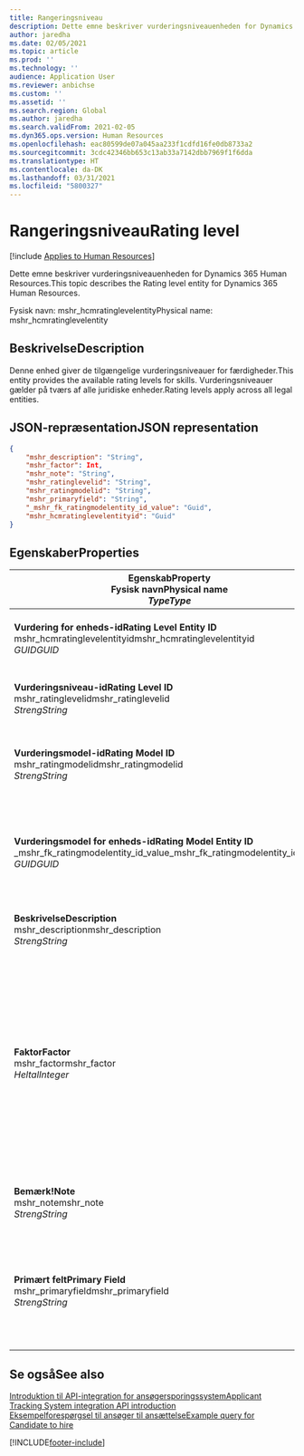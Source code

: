 ```yaml
---
title: Rangeringsniveau
description: Dette emne beskriver vurderingsniveauenheden for Dynamics 365 Human Resources.
author: jaredha
ms.date: 02/05/2021
ms.topic: article
ms.prod: ''
ms.technology: ''
audience: Application User
ms.reviewer: anbichse
ms.custom: ''
ms.assetid: ''
ms.search.region: Global
ms.author: jaredha
ms.search.validFrom: 2021-02-05
ms.dyn365.ops.version: Human Resources
ms.openlocfilehash: eac80599de07a045aa233f1cdfd16fe0db8733a2
ms.sourcegitcommit: 3cdc42346bb653c13ab33a7142dbb7969f1f6dda
ms.translationtype: HT
ms.contentlocale: da-DK
ms.lasthandoff: 03/31/2021
ms.locfileid: "5800327"
---
```

# <a name="rating-level"></a><span data-ttu-id="4f160-103">Rangeringsniveau</span><span class="sxs-lookup"><span data-stu-id="4f160-103">Rating level</span></span>

[!include [Applies to Human Resources](../includes/applies-to-hr.md)]

<span data-ttu-id="4f160-104">Dette emne beskriver vurderingsniveauenheden for Dynamics 365 Human Resources.</span><span class="sxs-lookup"><span data-stu-id="4f160-104">This topic describes the Rating level entity for Dynamics 365 Human Resources.</span></span>

<span data-ttu-id="4f160-105">Fysisk navn: mshr_hcmratinglevelentity</span><span class="sxs-lookup"><span data-stu-id="4f160-105">Physical name: mshr_hcmratinglevelentity</span></span>

## <a name="description"></a><span data-ttu-id="4f160-106">Beskrivelse</span><span class="sxs-lookup"><span data-stu-id="4f160-106">Description</span></span>

<span data-ttu-id="4f160-107">Denne enhed giver de tilgængelige vurderingsniveauer for færdigheder.</span><span class="sxs-lookup"><span data-stu-id="4f160-107">This entity provides the available rating levels for skills.</span></span> <span data-ttu-id="4f160-108">Vurderingsniveauer gælder på tværs af alle juridiske enheder.</span><span class="sxs-lookup"><span data-stu-id="4f160-108">Rating levels apply across all legal entities.</span></span>

## <a name="json-representation"></a><span data-ttu-id="4f160-109">JSON-repræsentation</span><span class="sxs-lookup"><span data-stu-id="4f160-109">JSON representation</span></span>

```json
{
    "mshr_description": "String",
    "mshr_factor": Int,
    "mshr_note": "String",
    "mshr_ratinglevelid": "String",
    "mshr_ratingmodelid": "String",
    "mshr_primaryfield": "String",
    "_mshr_fk_ratingmodelentity_id_value": "Guid",
    "mshr_hcmratinglevelentityid": "Guid"
}
```

## <a name="properties"></a><span data-ttu-id="4f160-110">Egenskaber</span><span class="sxs-lookup"><span data-stu-id="4f160-110">Properties</span></span>

| <span data-ttu-id="4f160-111">Egenskab</span><span class="sxs-lookup"><span data-stu-id="4f160-111">Property</span></span><br><span data-ttu-id="4f160-112">**Fysisk navn**</span><span class="sxs-lookup"><span data-stu-id="4f160-112">**Physical name**</span></span><br><span data-ttu-id="4f160-113">**_Type_**</span><span class="sxs-lookup"><span data-stu-id="4f160-113">**_Type_**</span></span> | <span data-ttu-id="4f160-114">Anvendelse</span><span class="sxs-lookup"><span data-stu-id="4f160-114">Use</span></span> | <span data-ttu-id="4f160-115">Beskrivelse</span><span class="sxs-lookup"><span data-stu-id="4f160-115">Description</span></span> |
| --- | --- | --- |
| <span data-ttu-id="4f160-116">**Vurdering for enheds-id**</span><span class="sxs-lookup"><span data-stu-id="4f160-116">**Rating Level Entity ID**</span></span><br><span data-ttu-id="4f160-117">mshr_hcmratinglevelentityid</span><span class="sxs-lookup"><span data-stu-id="4f160-117">mshr_hcmratinglevelentityid</span></span><br><span data-ttu-id="4f160-118">*GUID*</span><span class="sxs-lookup"><span data-stu-id="4f160-118">*GUID*</span></span> | <span data-ttu-id="4f160-119">Skrivebeskyttet</span><span class="sxs-lookup"><span data-stu-id="4f160-119">Read-only</span></span><br><span data-ttu-id="4f160-120">Påkrævet</span><span class="sxs-lookup"><span data-stu-id="4f160-120">Required</span></span><br><span data-ttu-id="4f160-121">Systemgenereret</span><span class="sxs-lookup"><span data-stu-id="4f160-121">System-generated</span></span> | <span data-ttu-id="4f160-122">Systemgenereret entydigt id til niveauet.</span><span class="sxs-lookup"><span data-stu-id="4f160-122">The system-generated unique identifier for the level.</span></span> |
| <span data-ttu-id="4f160-123">**Vurderingsniveau-id**</span><span class="sxs-lookup"><span data-stu-id="4f160-123">**Rating Level ID**</span></span><br><span data-ttu-id="4f160-124">mshr_ratinglevelid</span><span class="sxs-lookup"><span data-stu-id="4f160-124">mshr_ratinglevelid</span></span><br><span data-ttu-id="4f160-125">*Streng*</span><span class="sxs-lookup"><span data-stu-id="4f160-125">*String*</span></span> | <span data-ttu-id="4f160-126">Læse/skrive</span><span class="sxs-lookup"><span data-stu-id="4f160-126">Read/write</span></span><br><span data-ttu-id="4f160-127">Påkrævet</span><span class="sxs-lookup"><span data-stu-id="4f160-127">Required</span></span> | <span data-ttu-id="4f160-128">Brugerlæsbar entydig identifikation af niveau.</span><span class="sxs-lookup"><span data-stu-id="4f160-128">User-readable unique identifier for the level.</span></span> |
| <span data-ttu-id="4f160-129">**Vurderingsmodel-id**</span><span class="sxs-lookup"><span data-stu-id="4f160-129">**Rating Model ID**</span></span><br><span data-ttu-id="4f160-130">mshr_ratingmodelid</span><span class="sxs-lookup"><span data-stu-id="4f160-130">mshr_ratingmodelid</span></span><br><span data-ttu-id="4f160-131">*Streng*</span><span class="sxs-lookup"><span data-stu-id="4f160-131">*String*</span></span> | <span data-ttu-id="4f160-132">Læse/skrive</span><span class="sxs-lookup"><span data-stu-id="4f160-132">Read/write</span></span><br><span data-ttu-id="4f160-133">Påkrævet</span><span class="sxs-lookup"><span data-stu-id="4f160-133">Required</span></span> | <span data-ttu-id="4f160-134">Den vurderingsmodel, som vurderingsniveauet tilhører.</span><span class="sxs-lookup"><span data-stu-id="4f160-134">The rating model to which the rating level belongs.</span></span> |
| <span data-ttu-id="4f160-135">**Vurderingsmodel for enheds-id**</span><span class="sxs-lookup"><span data-stu-id="4f160-135">**Rating Model Entity ID**</span></span><br><span data-ttu-id="4f160-136">_mshr_fk_ratingmodelentity_id_value</span><span class="sxs-lookup"><span data-stu-id="4f160-136">_mshr_fk_ratingmodelentity_id_value</span></span><br><span data-ttu-id="4f160-137">*GUID*</span><span class="sxs-lookup"><span data-stu-id="4f160-137">*GUID*</span></span> | <span data-ttu-id="4f160-138">Skrivebeskyttet</span><span class="sxs-lookup"><span data-stu-id="4f160-138">Read-only</span></span><br><span data-ttu-id="4f160-139">Påkrævet</span><span class="sxs-lookup"><span data-stu-id="4f160-139">Required</span></span><br><span data-ttu-id="4f160-140">Fremmed nøgle: mshr_hcmratingmodelentityid of mshr_hcmratingmodelentity</span><span class="sxs-lookup"><span data-stu-id="4f160-140">Foreign key: mshr_hcmratingmodelentityid of mshr_hcmratingmodelentity</span></span> | <span data-ttu-id="4f160-141">Det systemgenererede id for den vurderingsmodel, som vurderingsniveauet tilhører.</span><span class="sxs-lookup"><span data-stu-id="4f160-141">The system-generated identifier for the rating model to which the rating level belongs.</span></span> |
| <span data-ttu-id="4f160-142">**Beskrivelse**</span><span class="sxs-lookup"><span data-stu-id="4f160-142">**Description**</span></span><br><span data-ttu-id="4f160-143">mshr_description</span><span class="sxs-lookup"><span data-stu-id="4f160-143">mshr_description</span></span><br><span data-ttu-id="4f160-144">*Streng*</span><span class="sxs-lookup"><span data-stu-id="4f160-144">*String*</span></span> | <span data-ttu-id="4f160-145">Læse/skrive</span><span class="sxs-lookup"><span data-stu-id="4f160-145">Read/write</span></span><br><span data-ttu-id="4f160-146">Påkrævet</span><span class="sxs-lookup"><span data-stu-id="4f160-146">Required</span></span> | <span data-ttu-id="4f160-147">Beskrivelsen af vurderingsniveauet.</span><span class="sxs-lookup"><span data-stu-id="4f160-147">The description of the rating level.</span></span> |
| <span data-ttu-id="4f160-148">**Faktor**</span><span class="sxs-lookup"><span data-stu-id="4f160-148">**Factor**</span></span><br><span data-ttu-id="4f160-149">mshr_factor</span><span class="sxs-lookup"><span data-stu-id="4f160-149">mshr_factor</span></span><br><span data-ttu-id="4f160-150">*Heltal*</span><span class="sxs-lookup"><span data-stu-id="4f160-150">*Integer*</span></span> | <span data-ttu-id="4f160-151">Læse/skrive</span><span class="sxs-lookup"><span data-stu-id="4f160-151">Read/write</span></span><br><span data-ttu-id="4f160-152">Påkrævet</span><span class="sxs-lookup"><span data-stu-id="4f160-152">Required</span></span> | <span data-ttu-id="4f160-153">Faktoren for vurderingsniveauet.</span><span class="sxs-lookup"><span data-stu-id="4f160-153">The factor for the rating level.</span></span> <span data-ttu-id="4f160-154">Når du sammenligner varer med et andet antal vurderingsniveauer, anvendes faktoren til at normalisere resultaterne.</span><span class="sxs-lookup"><span data-stu-id="4f160-154">When you compare items with a different number of rating levels, the factor is used to normalize the scores.</span></span> <span data-ttu-id="4f160-155">Værdien skal være et heltal mellem 0 og 9.</span><span class="sxs-lookup"><span data-stu-id="4f160-155">The value must be an integer between 0 and 9.</span></span> |
| <span data-ttu-id="4f160-156">**Bemærk!**</span><span class="sxs-lookup"><span data-stu-id="4f160-156">**Note**</span></span><br><span data-ttu-id="4f160-157">mshr_note</span><span class="sxs-lookup"><span data-stu-id="4f160-157">mshr_note</span></span><br><span data-ttu-id="4f160-158">*Streng*</span><span class="sxs-lookup"><span data-stu-id="4f160-158">*String*</span></span> | <span data-ttu-id="4f160-159">Læse/skrive</span><span class="sxs-lookup"><span data-stu-id="4f160-159">Read/write</span></span><br><span data-ttu-id="4f160-160">Valgfri</span><span class="sxs-lookup"><span data-stu-id="4f160-160">Optional</span></span> | <span data-ttu-id="4f160-161">Eventuelle notater, der er tilknyttet vurderingsniveauet.</span><span class="sxs-lookup"><span data-stu-id="4f160-161">Any notes associated with the rating level.</span></span> |
| <span data-ttu-id="4f160-162">**Primært felt**</span><span class="sxs-lookup"><span data-stu-id="4f160-162">**Primary Field**</span></span><br><span data-ttu-id="4f160-163">mshr_primaryfield</span><span class="sxs-lookup"><span data-stu-id="4f160-163">mshr_primaryfield</span></span><br><span data-ttu-id="4f160-164">*Streng*</span><span class="sxs-lookup"><span data-stu-id="4f160-164">*String*</span></span> | <span data-ttu-id="4f160-165">Skrivebeskyttet</span><span class="sxs-lookup"><span data-stu-id="4f160-165">Read-only</span></span><br><span data-ttu-id="4f160-166">Påkrævet</span><span class="sxs-lookup"><span data-stu-id="4f160-166">Required</span></span> | <span data-ttu-id="4f160-167">Felt, der bruges som id for enhedsposten.</span><span class="sxs-lookup"><span data-stu-id="4f160-167">Field to be used as an identifier of the entity record.</span></span> <span data-ttu-id="4f160-168">Kombination af vurderingsniveau-id og vurderingsmodel-id.</span><span class="sxs-lookup"><span data-stu-id="4f160-168">Combination of rating level ID and rating model ID.</span></span> |

## <a name="see-also"></a><span data-ttu-id="4f160-169">Se også</span><span class="sxs-lookup"><span data-stu-id="4f160-169">See also</span></span>

[<span data-ttu-id="4f160-170">Introduktion til API-integration for ansøgersporingssystem</span><span class="sxs-lookup"><span data-stu-id="4f160-170">Applicant Tracking System integration API introduction</span></span>](hr-admin-integration-ats-api-introduction.md)<br>
[<span data-ttu-id="4f160-171">Eksempelforespørgsel til ansøger til ansættelse</span><span class="sxs-lookup"><span data-stu-id="4f160-171">Example query for Candidate to hire</span></span>](hr-admin-integration-ats-api-candidate-to-hire-example-query.md)



[!INCLUDE[footer-include](../includes/footer-banner.md)]